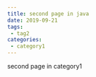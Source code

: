 ```yaml
---
title: second page in java
date: 2019-09-21
tags:
 - tag2
categories:
 - category1
---
```


second page in category1